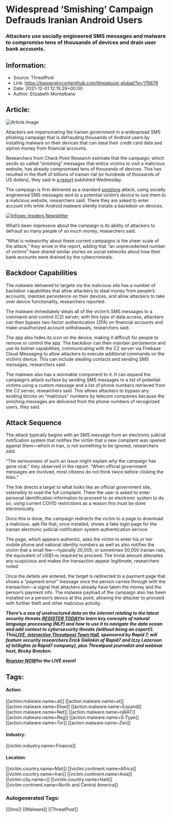 # Widespread ‘Smishing’ Campaign Defrauds Iranian Android Users
### Attackers use socially engineered SMS messages and malware to compromise tens of thousands of devices and drain user bank accounts.

## Information:
+ Source: ThreatPost
+ Link: https://kasperskycontenthub.com/threatpost-global/?p=176679
+ Date: 2021-12-01 12:15:28+00:00
+ Author: Elizabeth Montalbano


## Article:
![Article Image](https://media.threatpost.com/wp-content/uploads/sites/103/2020/02/19101804/smishing.png)

Attackers are impersonating the Iranian government in a widespread SMS phishing campaign that is defrauding thousands of Android users by installing malware on their devices that can steal their credit card data and siphon money from financial accounts.


Researchers from Check Point Research estimate that the campaign, which sends so called “smishing” messages that entice victims to visit a malicious website, has already compromised tens of thousands of devices. This has resulted in the theft of billions of Iranian rial (or hundreds of thousands of US dollars), they said in [a report](https://research.checkpoint.com/2021/smishing-botnets-going-viral-in-iran) published Wednesday.


The campaign is first delivered as a standard [smishing](https://threatpost.com/smishing-text-phishing-ciso-radar/165634/) attack, using socially engineered SMS messages sent to a potential victim’s device to lure them to a malicious website, researchers said. There they are asked to enter account info while Android malware silently installs a backdoor on devices.  

[![Infosec Insiders Newsletter](https://media.threatpost.com/wp-content/uploads/sites/103/2021/07/10165815/infosec_insiders_in_article_promo.png)](https://threatpost.com/infosec-insider-subscription-page/?utm_source=ART&utm_medium=ART&utm_campaign=InfosecInsiders_Newsletter_Promo/)


What’s been impressive about the campaign is its ability of attackers to defraud so many people of so much money, researchers said.


“What is noteworthy about these current campaigns is the sheer scale of the attack,” they wrote in the report, adding that “an unprecedented number of victims” have shared similar stories on social networks about how their bank accounts were drained by the cybercriminals.


**Backdoor Capabilities**
-------------------------


The malware delivered to targets via the malicious site has a number of backdoor capabilities that allow attackers to steal money from people’s accounts, maintain persistence on their devices, and allow attackers to take over device functionality, researchers reported.


The malware immediately steals all of the victim’s SMS messages to a command-and-control (C2) server; with this type of data access, attackers can then bypass two-factor authentication (2FA) on financial accounts and make unauthorized account withdrawals, researchers said.


The app also hides its icon on the device, making it difficult for people to remove or control the app. The backdoor can then maintain persistence and use its botnet capabilities, communicating with the C2 server via Firebase Cloud Messaging to allow attackers to execute additional commands on the victim’s device. This can include stealing contacts and sending SMS messages, researchers said.


The malware also has a wormable component to it. It can expand the campaign’s attack surface by sending SMS messages to a list of potential victims using a custom message and a list of phone numbers retrieved from the C2 server, researchers said. This allows attackers to bypass any existing blocks on “malicious” numbers by telecom companies because the smishing messages are delivered from the phone numbers of recognized users, they said.


**Attack Sequence**
-------------------


The attack typically begins with an SMS message from an electronic judicial notification system that notifies the victim that a new complaint was opened against them—which in Iran, is not something to be ignored, researchers said.


“The seriousness of such an issue might explain why the campaign has gone viral,” they observed in the report. “When official government messages are involved, most citizens do not think twice before clicking the links.”


The link directs a target to what looks like an official government site, ostensibly to read the full complaint. There the user is asked to enter personal identification information to proceed to an electronic system to do so, using current COVID restrictions as a reason this must be done electronically.


Once this is done, the campaign redirects the victim to a page to download a malicious .apk file that, once installed, shows a fake login page for the Iranian electronic judicial notification system authentication service.


The page, which appears authentic, asks the victim to enter his or her mobile phone and national identity numbers as well as also notifies the victim that a small fee–—typically 20,000, or sometimes 50,000 Iranian rials, the equivalent of US$1–is required to proceed. The trivial amount alleviates any suspicious and makes the transaction appear legitimate, researchers noted.


Once the details are entered, the target is redirected to a payment page that shows a “payment error” message once the person carries through with the transaction—a signal that attackers already have taken the money and the person’s payment info. The malware payload of the campaign also has been installed on a person’s device at this point, allowing the attacker to proceed with further theft and other malicious activity.


***There’s a sea of unstructured data on the internet relating to the latest security threats.***[***REGISTER TODAY***](https://threatpost.com/webinars/security-threats-natural-language-processing/?utm_source=In+Article&utm_medium=article&utm_campaign=Decoding+the+Data+Ocean:+Security+Threats+%26+Natural+Language+Processing&utm_id=In+Article)***to learn key concepts of natural language processing (NLP) and how to use it to navigate the data ocean and add context to cybersecurity threats (without being an expert!). This***[***LIVE, interactive Threatpost Town Hall***](https://threatpost.com/webinars/security-threats-natural-language-processing/?utm_source=In+Article&utm_medium=article&utm_campaign=Decoding+the+Data+Ocean:+Security+Threats+%26+Natural+Language+Processing&utm_id=In+Article)***, sponsored by Rapid 7, will feature security researchers Erick Galinkin of Rapid7 and Izzy Lazerson of IntSights (a Rapid7 company), plus Threatpost journalist and webinar host, Becky Bracken.***


[***Register NOW***](https://threatpost.com/webinars/security-threats-natural-language-processing/?utm_source=In+Article&utm_medium=article&utm_campaign=Decoding+the+Data+Ocean:+Security+Threats+%26+Natural+Language+Processing&utm_id=In+Article)**for the LIVE event!**





## Tags:

#### Action:
[[action.malware.name=at]] [[action.malware.name=at]] [[action.malware.name=Elise]] [[action.malware.name=Expand]] [[action.malware.name=Net]] [[action.malware.name=njRAT]] [[action.malware.name=Reg]] [[action.malware.name=S-Type]] [[action.malware.name=Tor]] [[action.malware.name=Zen]]

#### Industry:
[[victim.industry.name=Finance]]

#### Location:
[[victim.country.name=Mali]] [[victim.continent.name=Africa]] [[victim.country.name=Iran]] [[victim.continent.name=Asia]] [[victim.city.name=]] [[victim.country.name=Haiti]] [[victim.continent.name=North and Central America]]

### Autogenerated Tags:
[[Sms]] [[Malware]] [[ThreatPost]]

